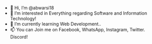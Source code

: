 - 👋 Hi, I’m @abwarsi18
- 👀 I’m interested in Everything regarding Software and Information Technology!
- 🌱 I’m currently learning Web Development..
- 📫 You can Join me on
Facebook, WhatsApp, Instagram, Twitter. Discord!
<!---
abwarsi18/abwarsi18 is a ✨ special ✨ repository because its `README.md` (this file) appears on your GitHub profile.
You can click the Preview link to take a look at your changes.
--->
